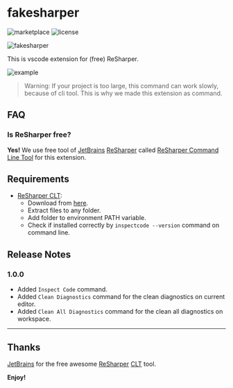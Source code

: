 # fakesharper

![marketplace](https://img.shields.io/visual-studio-marketplace/v/fakesharper.fakesharper?style=flat-square)
![license](https://img.shields.io/github/license/fakesharper/fakesharper?style=flat-square)

![fakesharper](https://raw.githubusercontent.com/fakesharper/fakesharper/master/assets/icon.png)

This is vscode extension for (free) ReSharper.

![example](https://raw.githubusercontent.com/fakesharper/fakesharper/master/assets/example.gif)

> Warning: If your project is too large, this command can work slowly, because of cli tool. This is why we made this extension as command.

## FAQ

### Is ReSharper free?

**Yes!** We use free tool of [JetBrains](https://www.jetbrains.com/) [ReSharper](https://www.jetbrains.com/resharper/) called [ReSharper Command Line Tool](https://www.jetbrains.com/resharper/features/command-line.html) for this extension.

## Requirements

* [ReSharper CLT](https://www.jetbrains.com/resharper/features/command-line.html):
  * Download from [here](https://www.jetbrains.com/resharper/download/#section=commandline).
  * Extract files to any folder.
  * Add folder to environment PATH variable.
  * Check if installed correctly by `inspectcode --version` command on command line.

## Release Notes

### 1.0.0

* Added `Inspect Code` command.
* Added `Clean Diagnostics` command for the clean diagnostics on current editor.
* Added `Clean All Diagnostics` command for the clean all diagnostics on workspace.

-----------------------------------------------------------------------------------------------------------

## Thanks

[JetBrains](https://www.jetbrains.com/) for the free awesome [ReSharper](https://www.jetbrains.com/resharper/) [CLT](https://www.jetbrains.com/resharper/features/command-line.html) tool.

**Enjoy!**
